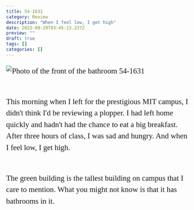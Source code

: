 ```yaml
---
title: 54-1631
category: Review
description: "When I feel low, I get high"
date: 2023-09-20T03:45:13.237Z
preview: ""
draft: true
tags: []
categories: []
---
```

<script context="module">
  import coverimage from '../../assets/articles/54-1631/bathroomDoorCover.jpg'
  import articleCoverImage from '../../assets/articles/54-1631/bathroomDoor.jpg'
  import image from '../../assets/articles/54-1631/hatch.jpg'
  import climbWistful from '../../assets/articles/54-1631/climbWistful.jpg'

  metadata.coverImage = coverimage
</script>

<style>
  img {
    margin-bottom: 3ch;
  }
  p {
    font-family: "miller-display", serif;
    font-weight: 300;
    font-size: 21px;

    line-height: 1.5em;
    margin-bottom: 1em;
  }
  p:last-child {
    margin-bottom: 4ch;
  }
</style>

![Photo of the front of the bathroom 54-1631]({articleCoverImage})

This morning when I left for the prestigious MIT campus, I didn't think I'd be reviewing a plopper. I had left home quickly and hadn't had the chance to eat a big breakfast. After three hours of class, I was sad and hungry. And when I feel low, I get high.<br><br>

The green building is the tallest building on campus that I care to mention. What you might not know is that it has bathrooms in it. 
